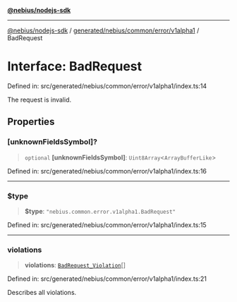 [**@nebius/nodejs-sdk**](../../../../../../README.md)

---

[@nebius/nodejs-sdk](../../../../../../README.md) / [generated/nebius/common/error/v1alpha1](../README.md) / BadRequest

# Interface: BadRequest

Defined in: src/generated/nebius/common/error/v1alpha1/index.ts:14

The request is invalid.

## Properties

### \[unknownFieldsSymbol\]?

> `optional` **\[unknownFieldsSymbol\]**: `Uint8Array`\<`ArrayBufferLike`\>

Defined in: src/generated/nebius/common/error/v1alpha1/index.ts:16

---

### $type

> **$type**: `"nebius.common.error.v1alpha1.BadRequest"`

Defined in: src/generated/nebius/common/error/v1alpha1/index.ts:15

---

### violations

> **violations**: [`BadRequest_Violation`](BadRequest_Violation.md)[]

Defined in: src/generated/nebius/common/error/v1alpha1/index.ts:21

Describes all violations.
